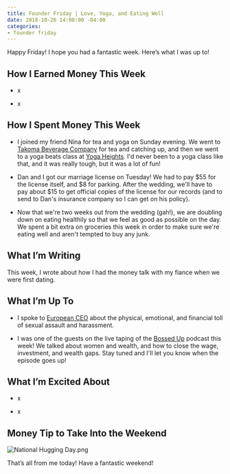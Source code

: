 ```yaml
---
title: Founder Friday | Love, Yoga, and Eating Well
date: 2018-10-26 14:00:00 -04:00
categories:
- founder friday
---
```


Happy Friday! I hope you had a fantastic week. Here’s what I was up to!

## **How I Earned Money This Week**

* x

* x

## **How I Spent Money This Week**

* I joined my friend Nina for tea and yoga on Sunday evening. We went to [Takoma Beverage Company](http://takomabevco.com/) for tea and catching up, and then we went to a yoga beats class at [Yoga Heights](https://yogaheightsdc.com/). I'd never been to a yoga class like that, and it was really tough, but it was a lot of fun!

* Dan and I got our marriage license on Tuesday! We had to pay $55 for the license itself, and $8 for parking. After the wedding, we'll have to pay about $15 to get official copies of the license for our records (and to send to Dan's insurance company so I can get on his policy). 

* Now that we're two weeks out from the wedding (gah!), we are doubling down on eating healthily so that we feel as good as possible on the day. We spent a bit extra on groceries this week in order to make sure we're eating well and aren't tempted to buy any junk.

## **What I’m Writing**

This week, I wrote about how I had the money talk with my fiance when we were first dating. 

## **What I’m Up To**

* I spoke to [European CEO](https://www.europeanceo.com/business-and-management/the-cost-of-sexual-assault/) about the physical, emotional, and financial toll of sexual assault and harassment.

* I was one of the guests on the live taping of the [Bossed Up](http://www.bossedup.org) podcast this week! We talked about women and wealth, and how to close the wage, investment, and wealth gaps. Stay tuned and I'll let you know when the episode goes up!

## **What I’m Excited About**

* x

* x

## **Money Tip to Take Into the Weekend**

![National Hugging Day.png](/uploads/National%20Hugging%20Day.png)

That’s all from me today! Have a fantastic weekend!